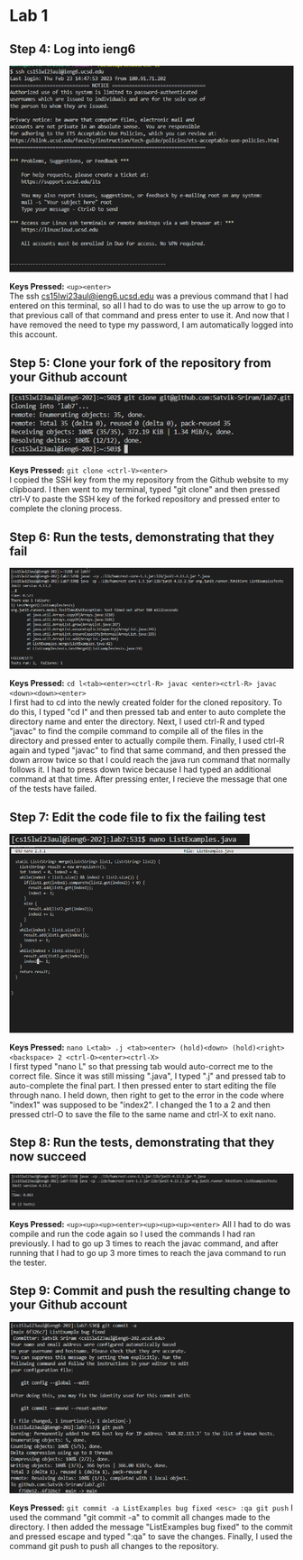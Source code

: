 # **Lab 1**

## Step 4: Log into ieng6

![](Lab_4_pic_1.png)

**Keys Pressed:** ```<up><enter>``` \
The ssh cs15lwi23aul@ieng6.ucsd.edu was a previous command that I had entered on this terminal, so all I had to do was to use the up arrow to go to that previous call of that command and press enter to use it. And now that I have removed the need to type my password, I am automatically logged into this account. 
  
## Step 5: Clone your fork of the repository from your Github account

![](Lab_4_pic_2.png)

**Keys Pressed:** ```git clone <ctrl-V><enter>``` \
I copied the SSH key from the my repository from the Github website to my clipboard. I then went to my terminal, typed "git clone" and then pressed ctrl-V to paste the SSH key of the forked repository and pressed enter to complete the cloning process. 

## Step 6: Run the tests, demonstrating that they fail

![](Lab_4_pic_3.png)

**Keys Pressed:** ```cd l<tab><enter><ctrl-R> javac <enter><ctrl-R> javac <down><down><enter>``` \
I first had to cd into the newly created folder for the cloned repository. To do this, I typed "cd l" and then pressed tab and enter to auto complete the directory name and enter the directory. Next, I used ctrl-R and typed "javac" to find the compile command to compile all of the files in the directory and pressed enter to actually compile them. Finally, I used ctrl-R again and typed "javac" to find that same command, and then pressed the down arrow twice so that I could reach the java run command that normally follows it. I had to press down twice because I had typed an additional command at that time. After pressing enter, I recieve the message that one of the tests have failed. 

## Step 7: Edit the code file to fix the failing test

![](Lab_4_pic_4.png)
![](Lab_4_pic_5.png)

**Keys Pressed:** ```nano L<tab> .j <tab><enter> (hold)<down> (hold)<right><backspace> 2 <ctrl-O><enter><ctrl-X>``` \
I first typed "nano L" so that pressing tab would auto-correct me to the correct file. Since it was still missing ".java", I typed ".j" and pressed tab to auto-complete the final part. I then pressed enter to start editing the file through nano. I held down, then right to get to the error in the code where "index1" was supposed to be "index2". I changed the 1 to a 2 and then pressed ctrl-O to save the file to the same name and ctrl-X to exit nano. 

## Step 8: Run the tests, demonstrating that they now succeed

![](Lab_4_pic_6.png)

**Keys Pressed:** ```<up><up><up><enter><up><up><up><enter>```
All I had to do was compile and run the code again so I used the commands I had ran previously. I had to go up 3 times to reach the javac command, and after running that I had to go up 3 more times to reach the java command to run the tester.

## Step 9: Commit and push the resulting change to your Github account

![](Lab_4_pic_7.png)

**Keys Pressed:** ```git commit -a ListExamples bug fixed <esc> :qa git push```
I used the command "git commit -a" to commit all changes made to the directory. I then added the message "ListExamples bug fixed" to the commit and pressed escape and typed ":qa" to save the changes. Finally, I used the command git push to push all changes to the repository. 

